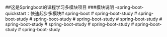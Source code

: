 ##这是Springboot的课程学习多模块项目
###模块说明
-spring-boot-quickstart：快速起步多模块#   s p r i n g - b o o t  
 #   s p r i n g - b o o t - s t u d y  
 #   s p r i n g - b o o t - s t u d y  
 #   s p r i n g - b o o t - s t u d y  
 #   s p r i n g - b o o t - s t u d y  
 #   s p r i n g - b o o t - s t u d y  
 #   s p r i n g - b o o t - s t u d y  
 #   s p r i n g - b o o t - s t u d y  
 #   s p r i n g - b o o t - s t u d y  
 #   s p r i n g - b o o t - s t u d y  
 #   s p r i n g - b o o t - s t u d y  
 